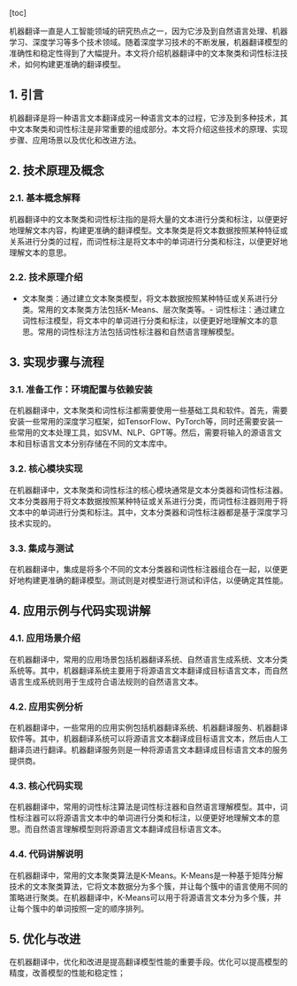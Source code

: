
[toc]                    
                
                
机器翻译一直是人工智能领域的研究热点之一，因为它涉及到自然语言处理、机器学习、深度学习等多个技术领域。随着深度学习技术的不断发展，机器翻译模型的准确性和稳定性得到了大幅提升。本文将介绍机器翻译中的文本聚类和词性标注技术，如何构建更准确的翻译模型。

## 1. 引言

机器翻译是将一种语言文本翻译成另一种语言文本的过程，它涉及到多种技术，其中文本聚类和词性标注是非常重要的组成部分。本文将介绍这些技术的原理、实现步骤、应用场景以及优化和改进方法。

## 2. 技术原理及概念

### 2.1. 基本概念解释

机器翻译中的文本聚类和词性标注指的是将大量的文本进行分类和标注，以便更好地理解文本内容，构建更准确的翻译模型。文本聚类是将文本数据按照某种特征或关系进行分类的过程，而词性标注是将文本中的单词进行分类和标注，以便更好地理解文本的意思。

### 2.2. 技术原理介绍

- 文本聚类：通过建立文本聚类模型，将文本数据按照某种特征或关系进行分类。常用的文本聚类方法包括K-Means、层次聚类等。- 词性标注：通过建立词性标注模型，将文本中的单词进行分类和标注，以便更好地理解文本的意思。常用的词性标注方法包括词性标注器和自然语言理解模型。

## 3. 实现步骤与流程

### 3.1. 准备工作：环境配置与依赖安装

在机器翻译中，文本聚类和词性标注都需要使用一些基础工具和软件。首先，需要安装一些常用的深度学习框架，如TensorFlow、PyTorch等，同时还需要安装一些常用的文本处理工具，如SVM、NLP、GPT等。然后，需要将输入的源语言文本和目标语言文本分别存储在不同的文本库中。

### 3.2. 核心模块实现

在机器翻译中，文本聚类和词性标注的核心模块通常是文本分类器和词性标注器。文本分类器用于将文本数据按照某种特征或关系进行分类，而词性标注器则用于将文本中的单词进行分类和标注。其中，文本分类器和词性标注器都是基于深度学习技术实现的。

### 3.3. 集成与测试

在机器翻译中，集成是将多个不同的文本分类器和词性标注器组合在一起，以便更好地构建更准确的翻译模型。测试则是对模型进行测试和评估，以便确定其性能。

## 4. 应用示例与代码实现讲解

### 4.1. 应用场景介绍

在机器翻译中，常用的应用场景包括机器翻译系统、自然语言生成系统、文本分类系统等。其中，机器翻译系统主要用于将源语言文本翻译成目标语言文本，而自然语言生成系统则用于生成符合语法规则的自然语言文本。

### 4.2. 应用实例分析

在机器翻译中，一些常用的应用实例包括机器翻译系统、机器翻译服务、机器翻译软件等。其中，机器翻译系统可以将源语言文本翻译成目标语言文本，然后由人工翻译员进行翻译。机器翻译服务则是一种将源语言文本翻译成目标语言文本的服务提供商。

### 4.3. 核心代码实现

在机器翻译中，常用的词性标注算法是词性标注器和自然语言理解模型。其中，词性标注器可以将源语言文本中的单词进行分类和标注，以便更好地理解文本的意思。而自然语言理解模型则将源语言文本翻译成目标语言文本。

### 4.4. 代码讲解说明

在机器翻译中，常用的文本聚类算法是K-Means。K-Means是一种基于矩阵分解技术的文本聚类算法，它将文本数据分为多个簇，并让每个簇中的语言使用不同的策略进行聚类。在机器翻译中，K-Means可以用于将源语言文本分为多个簇，并让每个簇中的单词按照一定的顺序排列。

## 5. 优化与改进

在机器翻译中，优化和改进是提高翻译模型性能的重要手段。优化可以提高模型的精度，改善模型的性能和稳定性；

